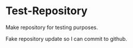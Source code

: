 # Test-Repository
Make repository for testing purposes.


Fake repository update so I can commit to github.